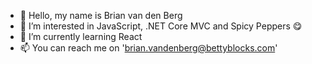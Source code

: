 - 👋 Hello, my name is Brian van den Berg
- 👀 I’m interested in JavaScript, .NET Core MVC and Spicy Peppers 😋
- 🌱 I’m currently learning React
- 📫 You can reach me on 'brian.vandenberg@bettyblocks.com'

<!---
BettyBrian/BettyBrian is a ✨ special ✨ repository because its `README.md` (this file) appears on your GitHub profile.
You can click the Preview link to take a look at your changes.
--->
